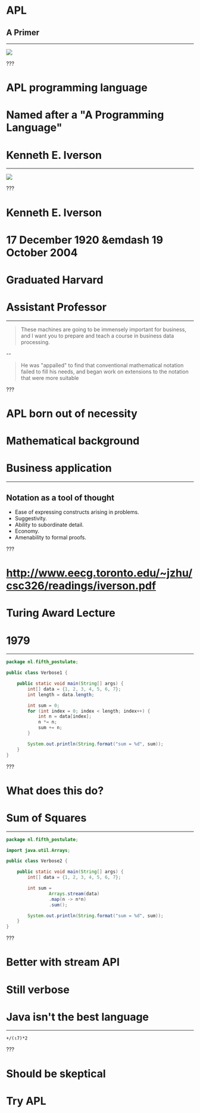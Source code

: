 # APL
## A Primer

---

<img src="image/cover.png">

???

# APL programming language
# Named after a "A Programming Language"
# Kenneth E. Iverson

---

<a href="https://en.wikipedia.org/wiki/Kenneth_E._Iverson"><img src="image/kenneth-iverson.jpg"></a>

???

# Kenneth E. Iverson
# 17 December 1920 &emdash 19 October 2004
# Graduated Harvard
# Assistant Professor 

---

> These machines are going to be immensely important for business, and I want you to prepare and teach a course in business data processing.

--

<!-- -->

> He was "appalled" to find that conventional mathematical notation failed to fill his needs, and began work on extensions to the notation that were more suitable

???

# APL born out of necessity
# Mathematical background
# Business application

---

## Notation as a tool of thought
 
* Ease of expressing constructs arising in problems.
* Suggestivity.
* Ability to subordinate detail.
* Economy.
* Amenability to formal proofs.

???

# http://www.eecg.toronto.edu/~jzhu/csc326/readings/iverson.pdf
# Turing Award Lecture
# 1979

---

```java
package nl.fifth_postulate;

public class Verbose1 {

    public static void main(String[] args) {
	    int[] data = {1, 2, 3, 4, 5, 6, 7};
        int length = data.length;

        int sum = 0;
	    for (int index = 0; index < length; index++) {
	        int n = data[index];
	        n *= n;
	        sum += n;
        }

        System.out.println(String.format("sum = %d", sum));
    }
}
```

???

# What does this do? 
# Sum of Squares

---

```java
package nl.fifth_postulate;

import java.util.Arrays;

public class Verbose2 {

    public static void main(String[] args) {
	    int[] data = {1, 2, 3, 4, 5, 6, 7};

        int sum =
                Arrays.stream(data)
                .map(n -> n*n)
                .sum();

        System.out.println(String.format("sum = %d", sum));
    }
}
```

???

# Better with stream API
# Still verbose
# Java isn't the best language

---

```apl
+/(⍳7)*2
```

???

# Should be skeptical
# Try APL

